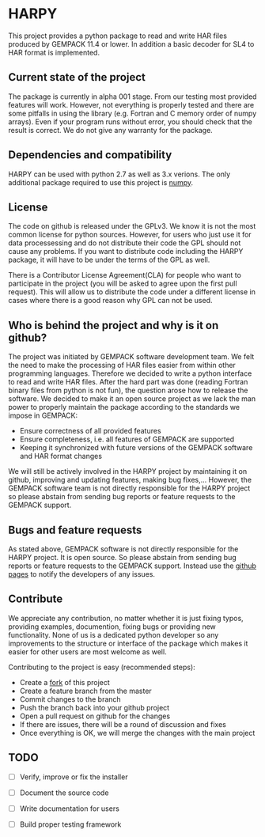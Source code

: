 # HARPY
This project provides a python package to read and write HAR files produced by GEMPACK 11.4 or lower.
In addition a basic decoder for SL4 to HAR format is implemented.

## Current state of the project
The package is currently in alpha 001 stage. From our testing most provided features will work. However, not everything is properly tested and there are some pitfalls in using the library (e.g. Fortran and C memory order of numpy arrays). Even if your program runs without error, you should check that the result is correct. We do not give any warranty for the package.

## Dependencies and compatibility
HARPY can be used with python 2.7 as well as 3.x verions.
The only additional package required to use this project is [numpy](www.numpy.org).  

## License
The code on github is released under the GPLv3. We know it is not the most common license for python sources. However, for users who just use it for data processessing and do not distribute their code the GPL should not cause any problems. If you want to distribute code including the HARPY package, it will have to be under the terms of the GPL as well.

There is a Contributor License Agreement(CLA) for people who want to participate in the project (you will be asked to agree upon the first pull request). This will allow us to distribute the code under a different license in cases where there is a good reason why GPL can not be used. 


## Who is behind the project and why is it on github?
The project was initiated by GEMPACK software development team. We felt the need to make the processing of HAR files easier from within other programming languages. Therefore we decided to write a python interface to read and write HAR files. After the hard part was done (reading Fortran binary files from python is not fun), the question arose how to release the software.
We decided to make it an open source project as we lack the man power to properly maintain the package according to the standards we impose in GEMPACK:
* Ensure correctness of all provided features
* Ensure completeness, i.e. all features of GEMPACK are supported
* Keeping it synchronized with future versions of the GEMPACK software and HAR format changes 

We will still be actively involved in the HARPY project by maintaining it on github, improving and updating features, making bug fixes,... However, the GEMPACK software team is not directly responsible for the HARPY project so please abstain from sending bug reports or feature requests to the GEMPACK support.

## Bugs and feature requests
As stated above, GEMPACK software is not directly responsible for the HARPY project. It is open source. So please abstain from sending bug reports or feature requests to the GEMPACK support. Instead use the [github pages](https://github.com/GEMPACKsoftware/HARPY/issues/new) to notify the developers of any issues.

## Contribute
We appreciate any contribution, no matter whether it is just fixing typos, providing examples, documention, fixing bugs or providing new functionality. None of us is a dedicated python developer so any improvements to the structure or interface of the package which makes it easier for other users are most welcome as well. 

Contributing to the project is easy (recommended steps):
* Create a [fork](https://github.com/GEMPACKsoftware/HARPY/edit/master/README.md#fork-destination-box) of this project
* Create a feature branch from the master
* Commit changes to the branch
* Push the branch back into your github project
* Open a pull request on github for the changes
* If there are issues, there will be a round of discussion and fixes
* Once everything is OK, we will merge the changes with the main project

## TODO
* [ ] Verify, improve or fix the installer
* [ ] Document the source code
* [ ] Write documentation for users
* [ ] Build proper testing framework


